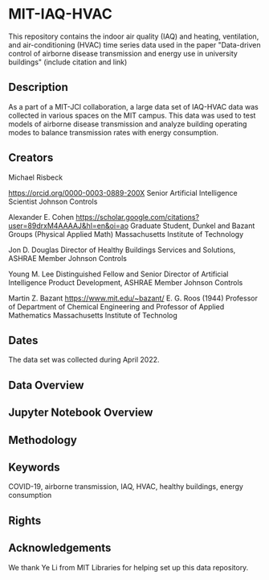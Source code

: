 # MIT-IAQ-HVAC
This repository contains the indoor air quality (IAQ) and heating, ventilation, and air-conditioning (HVAC) time series data used in the paper "Data-driven control of airborne disease transmission and energy use in university buildings" (include citation and link)

## Description
As a part of a MIT-JCI collaboration, a large data set of IAQ-HVAC data was collected in various spaces on the MIT campus. This data was used to test models of airborne disease transmission and analyze building operating modes to balance transmission rates with energy consumption.

## Creators
Michael Risbeck

https://orcid.org/0000-0003-0889-200X
Senior Artificial Intelligence Scientist
Johnson Controls

Alexander E. Cohen
https://scholar.google.com/citations?user=89drxM4AAAAJ&hl=en&oi=ao
Graduate Student, Dunkel and Bazant Groups (Physical Applied Math)
Massachusetts Institute of Technology

Jon D. Douglas
Director of Healthy Buildings Services and Solutions, ASHRAE Member
Johnson Controls

Young M. Lee
Distinguished Fellow and Senior Director of Artificial Intelligence Product Development, ASHRAE Member
Johnson Controls

Martin Z. Bazant
https://www.mit.edu/~bazant/
E. G. Roos (1944) Professor of Department of Chemical Engineering and Professor of Applied Mathematics
Massachusetts Institute of Technolog

## Dates
The data set was collected during April 2022.

## Data Overview

## Jupyter Notebook Overview

## Methodology

## Keywords
COVID-19, airborne transmission, IAQ, HVAC, healthy buildings, energy consumption

## Rights

## Acknowledgements
We thank Ye Li from MIT Libraries for helping set up this data repository.
